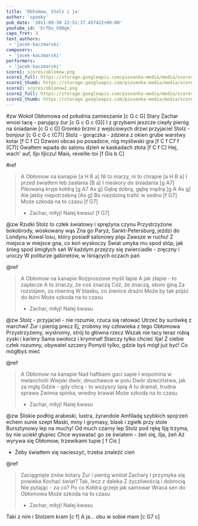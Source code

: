 ```yaml
---
title: 'Obłomow, Stolz i ja'
author: 'spooky'
pub_date: '2011-09-30 22:51:37.457422+00:00'
youtube_id: 'ErfDv_X90gk'
capo_fret: 3
text_authors:
 - 'jacek-kaczmarski'
composers:
 - 'jacek-kaczmarski'
performers:
 - 'jacek-kaczmarski'
score1: scores/oblomow.png
score1_full: https://storage.googleapis.com/piosenka-media/media/scores/oblomow.png
score1_thumb: https://storage.googleapis.com/piosenka-media/media/scores/oblomow.png.180x0_q85_upscale.jpg
score2: scores/oblomow2.png
score2_full: https://storage.googleapis.com/piosenka-media/media/scores/oblomow2.png
score2_thumb: https://storage.googleapis.com/piosenka-media/media/scores/oblomow2.png.180x0_q85_upscale.jpg
---
```


#zw
Wokół Obłomowa od południa zamieszanie [c G c G]
Stary Zachar wnosi tacę - parujący żur [c G c G c (G)]
I z grzybami jeszcze ciepły pieróg na śniadanie [c G c G]
Gromko brzmi z wejściowych drzwi przyjaciel Stolz - bonjour [c G c G c (C7)]
Stolz - gorączka - zdziera z okien grube warstwy kotar [f C f C]
Dzwoni obcas po posadzce, róg myśliwski gra [f C f C7 f (C7)]
Gwałtem wpada do salonu dzień w kaskadach złota [f C f C]
Hej, wach' auf, Iljo Iljiczu! Mais, reveille-toi [f Gis b C]

#ref
>A Obłomow na kanapie [a H B a]
>Ni to marzy, ni to chrapie [a H B a]
>I przed światłem łeb zasłania [B a]
>I nieskory do śniadania [g A7]
>Pikowaną kryje kołdrą [g A7 As g]
>Gębę dobrą, gębę mądrą [g A As g]
>Ale jakby niepotrzebną [As g]
>Bo niezdolną trafić w sedno [f G7]
>Może szkoda na to czasu [f G7]
>- Zachar, miłyj! Nalej kwasu! [f G7]

@zw
Rzutki Stolz to człek światowy i sprężyna czynu 
Przystrzyżone bokobrody, woskowany wąs
Zna go Paryż, Sankt-Petersburg, jeździ do Londynu
Kowal losu, który posiadł salonowy pląs
Zawsze w ruchu! Z miejsca w miejsce gna, co koń wyskoczy
Świat umyka mu spod stóp, jak śnieg spod śmigłych sań
W każdym przejrzy się zwierciadle - zręczny i uroczy 
W politurze gabinetów, w lśniących oczach pań

@ref
>A Obłomow na kanapie
>Rozproszone myśli łapie
>A jak złapie - to zapłacze
>A to znaczy, że coś znaczą
>Cóż, że znaczą, skoro giną
>Za rozstajem, za równiną
>W blasku, co źrenice drażni
>Może by tak pójść do łaźni
>Może szkoda na to czasu
>- Zachar, miłyj! Nalej kwasu

@zw
Stolz - przyjaciel - nie rozumie, rzuca się ratować
Utrzeć by surówkę z marchwi! Żur i pieróg precz
Ej, zrobimy my człowieka z tego Obłomowa
Przystrzyżemy, wystroimy, strój to główna rzecz
Wszak nie tacy teraz robią zyski i kariery
Sama swołocz i kryminał! Starczy tylko chcieć
Ilja! Z ciebie człek rozumny, obywatel szczery
Pomyśl tylko, gdzie byś mógł już być! Co mógłbyś mieć

@ref
>A Obłomow na kanapie
>Nad haftkami gaci sapie
>I wspomina w melancholii
>Wiejski dwór, dmuchawce w polu 
>Dwór dzieciństwa, jak za mgłą
>Gdzie - gdy chcą - to wszyscy śpią
>A tu dramat, trudna sprawa
>Zwinna spinka, wredny krawat
>Może szkoda na to czasu
>- Zachar, miłyj! Nalej kwasu

@zw
Śliskie podłóg arabeski, lustra, żyrandole
Amfiladą szybkich spojrzeń echem sunie szept
Maski, miny i grymasy, blask i zgiełk przy stole
Bursztynowy lep na muchy! Od much czarny lep
Stolz pod rękę Ilję trzyma, by nie uciekł głupiec
Chce wyswatać go ze światem - żeń się, Ilja, żeń
Aż wyrywa się Obłomow, trzewikami tupie [ f Cis ]
- Żeby światłem się nacieszyć, trzeba znaleźć cień

@ref
>Zaciągnięte znów kotary
>Żur i pieróg wniósł Zachary
>I przymyka się powieka 
>Kochać świat? Tak, lecz z daleka
>Z życzliwością i dobrocią
>Nie pytając - za co? Po co
>Kołdra grzeje jak samowar
>Wraca sen do Obłomowa
>Może szkoda na to czasu
>- Zachar, miłyj! Nalej kwasu

Taki z nim i Stolzem kram [c f]
A ja... obu w sobie mam [c G7 c]